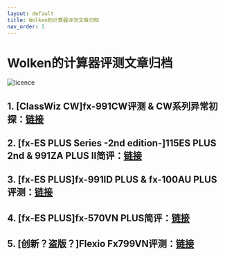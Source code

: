 ```yaml
---
layout: default
title: Wolken的计算器评测文章归档
nav_order: 1
---
```


# **Wolken的计算器评测文章归档**

![licence](https://img.shields.io/badge/License-CC--BY--4.0-orange?style=for-the-badge&logo=contributions)

## 1. [ClassWiz CW]fx-991CW评测 & CW系列异常初探：[链接](https://zwolken.github.io/Calc_Review/docs/01_991CW/)

## 2. [fx-ES PLUS Series -2nd edition-]115ES PLUS 2nd & 991ZA PLUS II简评：[链接](https://zwolken.github.io/Calc_Review/docs/02_991ZAII/)

## 3. [fx-ES PLUS]fx-991ID PLUS & fx-100AU PLUS评测：[链接](https://zwolken.github.io/Calc_Review/docs/03_991ID_100AU/)

## 4. [fx-ES PLUS]fx-570VN PLUS简评：[链接](https://zwolken.github.io/Calc_Review/docs/04_570VNPLUS/)

## 5. [创新？盗版？]Flexio Fx799VN评测：[链接](https://zwolken.github.io/Calc_Review/docs/05_Fx799VN/)
